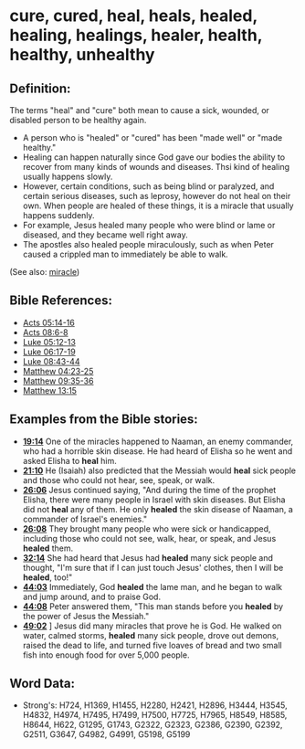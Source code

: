 # cure, cured, heal, heals, healed, healing, healings, healer, health, healthy, unhealthy #

## Definition: ##

The terms "heal" and "cure" both mean to cause a sick, wounded, or disabled person to be healthy again.

* A person who is "healed" or "cured" has been "made well" or "made healthy."
* Healing can happen naturally since God gave our bodies the ability to recover from many kinds of wounds and diseases. Thsi kind of healing usually happens slowly.
* However, certain conditions, such as being blind or paralyzed, and certain serious diseases, such as leprosy, however do not heal on their own. When people are healed of these things, it is a miracle that usually happens suddenly.
* For example, Jesus healed many people who were blind or lame or diseased, and they became well right away.
* The apostles also healed people miraculously, such as when Peter caused a crippled man to immediately be able to walk. 

(See also: [miracle](../kt/miracle.md))

## Bible References: ##

* [Acts 05:14-16](rc://en/tn/help/act/05/14)
* [Acts 08:6-8](rc://en/tn/help/act/08/06)
* [Luke 05:12-13](rc://en/tn/help/luk/05/12)
* [Luke 06:17-19](rc://en/tn/help/luk/06/17)
* [Luke 08:43-44](rc://en/tn/help/luk/08/43)
* [Matthew 04:23-25](rc://en/tn/help/mat/04/23)
* [Matthew 09:35-36](rc://en/tn/help/mat/09/35)
* [Matthew 13:15](rc://en/tn/help/mat/13/15)

## Examples from the Bible stories: ##

* __[19:14](rc://en/tn/help/obs/19/14)__ One of the miracles happened to Naaman, an enemy commander, who had a horrible skin disease. He had heard of Elisha so he went and asked Elisha to __heal__ him.
* __[21:10](rc://en/tn/help/obs/21/10)__ He (Isaiah) also predicted that the Messiah would __heal__ sick people and those who could not hear, see, speak, or walk.
* __[26:06](rc://en/tn/help/obs/26/06)__ Jesus continued saying, "And during the time of the prophet Elisha, there were many people in Israel with skin diseases. But Elisha did not __heal__ any of them. He only __healed__ the skin disease of Naaman, a commander of Israel's enemies."
* __[26:08](rc://en/tn/help/obs/26/08)__ They brought many people who were sick or handicapped, including those who could not see, walk, hear, or speak, and Jesus __healed__ them.
* __[32:14](rc://en/tn/help/obs/32/14)__ She had heard that Jesus had __healed__ many sick people and thought, "I'm sure that if I can just touch Jesus' clothes, then I will be __healed__, too!"
* __[44:03](rc://en/tn/help/obs/44/03)__ Immediately, God __healed__ the lame man, and he began to walk and jump around, and to praise God.
* __[44:08](rc://en/tn/help/obs/44/08)__ Peter answered them, "This man stands before you __healed__ by the power of Jesus the Messiah."
* __[49:02](rc://en/tn/help/obs/49/02)__ ] Jesus did many miracles that prove he is God. He walked on water, calmed storms, __healed__ many sick people, drove out demons, raised the dead to life, and turned five loaves of bread and two small fish into enough food for over 5,000 people.

## Word Data: ##

* Strong's: H724, H1369, H1455, H2280, H2421, H2896, H3444, H3545, H4832, H4974, H7495, H7499, H7500, H7725, H7965, H8549, H8585, H8644, H622, G1295, G1743, G2322, G2323, G2386, G2390, G2392, G2511, G3647, G4982, G4991, G5198, G5199
